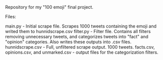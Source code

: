 Repository for my "100 emoji" final project.

Files:

main.py - Initial scrape file. Scrapes 1000 tweets containing the emoji and writed them to hunnidscrape.csv
filter.py - Filter file. Contains all filters removing unnecessary tweets, and categorizes tweets into "fact" and "opinion" categories. Also writes these outputs into .csv files.
hunnidscrape.csv - Full, unfiltered scrape output. 1000 tweets.
facts.csv, opinions.csv, and unmarked.csv - output files for the categorization filters.
